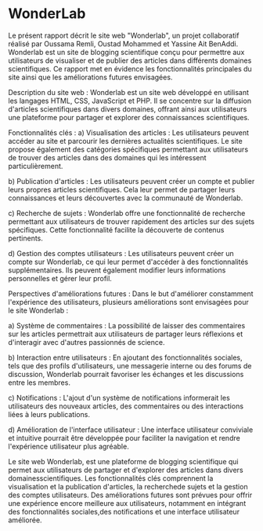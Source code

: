 # WonderLab
Le présent rapport décrit le site web "Wonderlab", un projet collaboratif réalisé par Oussama Remli, Oustad 
Mohammed et Yassine Ait BenAddi. Wonderlab est un site de blogging scientifique conçu pour permettre aux 
utilisateurs de visualiser et de publier des articles dans différents domaines scientifiques. 
Ce rapport met en évidence les fonctionnalités principales du site ainsi que les améliorations futures envisagées.

Description du site web :
Wonderlab est un site web développé en utilisant les langages HTML, CSS, JavaScript et PHP. Il se concentre
sur la diffusion d'articles scientifiques dans divers domaines, offrant ainsi aux utilisateurs une plateforme 
pour partager et explorer des connaissances scientifiques.

Fonctionnalités clés :
a) Visualisation des articles : Les utilisateurs peuvent accéder au site et parcourir les dernières actualités 
scientifiques. Le site propose également des catégories spécifiques permettant aux utilisateurs de trouver des 
articles dans des domaines qui les intéressent particulièrement.

b) Publication d'articles : Les utilisateurs peuvent créer un compte et publier leurs propres articles 
scientifiques. Cela leur permet de partager leurs connaissances et leurs découvertes avec la communauté de
 Wonderlab.

c) Recherche de sujets : Wonderlab offre une fonctionnalité de recherche permettant aux utilisateurs de trouver 
rapidement des articles sur des sujets spécifiques. Cette fonctionnalité facilite la découverte de contenus 
pertinents.

d) Gestion des comptes utilisateurs : Les utilisateurs peuvent créer un compte sur Wonderlab, ce qui leur permet 
d'accéder à des fonctionnalités supplémentaires. Ils peuvent également modifier leurs informations personnelles et
gérer leur profil.

Perspectives d'améliorations futures :
Dans le but d'améliorer constamment l'expérience des utilisateurs, plusieurs améliorations sont envisagées pour 
le site Wonderlab :

a) Système de commentaires : La possibilité de laisser des commentaires sur les articles permettrait aux 
utilisateurs de partager leurs réflexions et d'interagir avec d'autres passionnés de science.

b) Interaction entre utilisateurs : En ajoutant des fonctionnalités sociales, tels que des profils d'utilisateurs,
 une messagerie interne ou des forums de discussion, Wonderlab pourrait favoriser les échanges et les discussions 
 entre les membres.

c) Notifications : L'ajout d'un système de notifications informerait les utilisateurs des nouveaux articles, des
 commentaires ou des interactions liées à leurs publications.

d) Amélioration de l'interface utilisateur : Une interface utilisateur conviviale et intuitive pourrait être 
développée pour faciliter la navigation et rendre l'expérience utilisateur plus agréable.

Le site web Wonderlab, est une plateforme de blogging scientifique qui permet aux utilisateurs de partager et
 d'explorer des articles dans divers domainesscientifiques. Les fonctionnalités clés comprennent la visualisation
et la publication d'articles, la recherchede sujets et la gestion des comptes utilisateurs. Des améliorations
futures sont prévues pour offrir une expérience encore meilleure aux utilisateurs, notamment en intégrant des 
fonctionnalités sociales,des notifications et une interface utilisateur améliorée.
